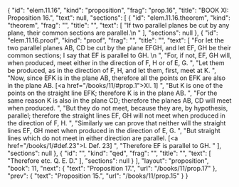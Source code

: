 {
  "id": "elem.11.16",
  "kind": "proposition",
  "frag": "prop.16",
  "title": "BOOK XI: Proposition 16.",
  "text": null,
  "sections": [
    {
      "id": "elem.11.16.theorem",
      "kind": "theorem",
      "frag": "",
      "title": "",
      "text": [
        "If two parallel planes be cut by any plane, their common sections are parallel.\n      "
      ],
      "sections": null
    },
    {
      "id": "elem.11.16.proof",
      "kind": "proof",
      "frag": "",
      "title": "",
      "text": [
        "For let the two parallel planes AB, CD be cut by the plane EFGH, and let EF, GH be their common sections; I say that EF is parallel to GH. \n      ",
        "For, if not, EF, GH will, when produced, meet either in the direction of F, H or of E, G. ",
        "Let them be produced, as in the direction of F, H, and let them, first, meet at K. ",
        "Now, since EFK is in the plane AB, therefore all the points on EFK are also in the plane AB. [<a href=\"/books/11/#prop.1\">XI. 1</a>] ",
        "But K is one of the points on the straight line EFK; therefore K is in the plane AB. ",
        "For the same reason K is also in the plane CD; therefore the planes AB, CD will meet when produced. ",
        "But they do not meet, because they are, by hypothesis, parallel; therefore the straight lines EF, GH will not meet when produced in the direction of F, H. ",
        "Similarly we can prove that neither will the straight lines EF, GH meet when produced in the direction of E, G. ",
        "But straight lines which do not meet in either direction are parallel. [<a href=\"/books/1/#def.23\">I. Def. 23</a>] ",
        "Therefore EF is parallel to GH. "
      ],
      "sections": null
    },
    {
      "id": "",
      "kind": "qed",
      "frag": "",
      "title": "",
      "text": [
        "Therefore etc. Q. E. D."
      ],
      "sections": null
    }
  ],
  "layout": "proposition",
  "book": 11,
  "next": {
    "text": "Proposition 17.",
    "url": "/books/11/prop.17"
  },
  "prev": {
    "text": "Proposition 15.",
    "url": "/books/11/prop.15"
  }
}
